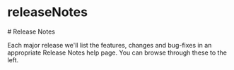 # releaseNotes

\# Release Notes

Each major release we'll list the features, changes and bug-fixes in an appropriate Release Notes help page. You can browse through these to the left.

